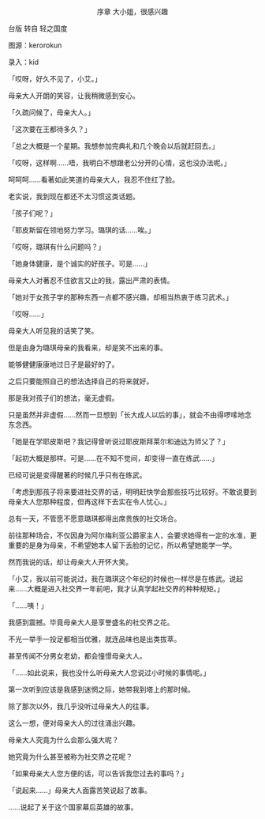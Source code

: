 <p align="center">序章 大小姐，很感兴趣</p>

台版 转自 轻之国度

图源：kerorokun

录入：kid

「哎呀，好久不见了，小艾。」

母亲大人开朗的笑容，让我稍微感到安心。

「久疏问候了，母亲大人。」

「这次要在王都待多久？」

「总之大概是一个星期。我想参加完典礼和几个晚会以后就赶回去。」

「哎呀，这样啊……唔，我明白不想跟老公分开的心情，这也没办法呢。」

呵呵呵……看著如此笑道的母亲大人，我忍不住红了脸。

老实说，我到现在都还不太习惯这类话题。

「孩子们呢？」

「耶皮斯留在领地努力学习。璐琪的话……唉。」

「哎呀，璐琪有什么问题吗？」

「她身体健康，是个诚实的好孩子。可是……」

母亲大人对著忍不住欲言又止的我，露出严肃的表情。

「她对于女孩子学的那种东西一点都不感兴趣，却相当热衷于练习武术。」

「哎呀……」

母亲大人听见我的话笑了笑。

但是由身为璐琪母亲的我看来，却是笑不出来的事。

能够健健康康地过日子是最好的了。

之后只要能照自己的想法选择自己的将来就好。

那是我对孩子们的想法，毫无虚假。

只是虽然并非虚假……然而一旦想到「长大成人以后的事」，就会不由得啰嗦地念东念西。

「她是在学耶皮斯吧？我记得曾听说过耶皮斯拜莱尔和迪达为师父了？」

「起初大概是那样。可是……在不知不觉间，却变得一直在练武……」

已经可说是变得醒著的时候几乎只有在练武。

「考虑到那孩子将来要进社交界的话，明明赶快学会那些技巧比较好。不敢说要到母亲大人您那种程度，但再这样下去实在令人忧心。」

总有一天，不管愿不愿意璐琪都得出席贵族的社交场合。

前往那种场合，不仅因身为阿尔梅利亚公爵家主人，会要求她得有一定的水准，更重要的是身为母亲，不希望她本人留下丢脸的记忆，所以希望她能学一学。

然而我说的话，却让母亲大人开怀大笑。

「小艾，我以前可能说过，我在璐琪这个年纪的时候也一样尽是在练武。说起来……大概是进入社交界一年前吧，我才认真学起社交界的种种规矩。」

「……咦！」

我感到震撼。毕竟母亲大人是享誉盛名的社交界之花。

不光一举手一投足都相当优雅，就连品味也是出类拔萃。

甚至传闻不分男女老幼，都会憧憬母亲大人。

「……如此说来，我也没什么听母亲大人您说过小时候的事情呢。」

第一次听到应该是我感到迷惘之际，她带我到塔上的那时候。

除了那次以外，我几乎没听过母亲大人的往事。

这么一想，便对母亲大人的过往涌出兴趣。

母亲大人究竟为什么会那么强大呢？

她究竟为什么甚至被称为社交界之花呢？

「如果母亲大人您方便的话，可以告诉我您过去的事吗？」

「说起来……」母亲大人面露苦笑说起了故事。

……说起了关于这个国家幕后英雄的故事。

